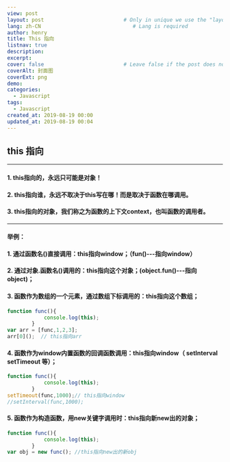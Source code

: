 ```yaml
---
view: post
layout: post                          # Only in unique we use the "layout: post"
lang: zh-CN                              # Lang is required
author: henry
title: This 指向
listnav: true 
description: 
excerpt: 
cover: false                          # Leave false if the post does not have cover image, if there is set to true
coverAlt: 封面图
coverExt: png
demo: 
categories:
  - Javascript
tags: 
  - Javascript
created_at: 2019-08-19 00:00
updated_at: 2019-08-19 00:04
---
```

## this 指向
---
#### 1. this指向的，永远只可能是对象！
#### 2. this指向谁，永远不取决于this写在哪！而是取决于函数在哪调用。
#### 3. this指向的对象，我们称之为函数的上下文context，也叫函数的调用者。
---
#### 举例：
#### 1. 通过函数名()直接调用：this指向window；（fun()---指向window）
#### 2. 通过对象.函数名()调用的：this指向这个对象；(object.fun()---指向object)；
#### 3. 函数作为数组的一个元素，通过数组下标调用的：this指向这个数组；
```js
function func(){
            console.log(this);
        }
var arr = [func,1,2,3];
arr[0]();  // this指向arr
```

#### 4. 函数作为window内置函数的回调函数调用：this指向window（ setInterval setTimeout 等）；
```js
function func(){
            console.log(this);
        }
setTimeout(func,1000);// this指向window
//setInterval(func,1000);
```

#### 5.  函数作为构造函数，用new关键字调用时：this指向新new出的对象；
```js
function func(){
            console.log(this);
        }
var obj = new func(); //this指向new出的新obj
```
